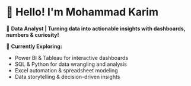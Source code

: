 # 👋 Hello! I'm Mohammad Karim

🎯 **Data Analyst | Turning data into actionable insights with dashboards, numbers & curiosity!**


🌱 **Currently Exploring:**



- Power BI & Tableau for interactive dashboards  
- SQL & Python for data wrangling and analysis  
- Excel automation & spreadsheet modeling  
- Data storytelling & decision-driven insights  
